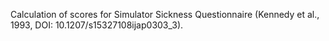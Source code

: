 Calculation of scores for Simulator Sickness Questionnaire (Kennedy et al., 1993, DOI: 10.1207/s15327108ijap0303_3).
